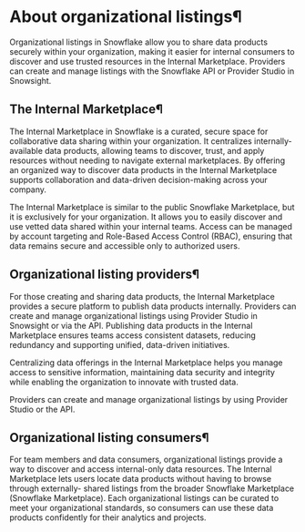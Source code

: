 # About organizational listings¶

Organizational listings in Snowflake allow you to share data products securely
within your organization, making it easier for internal consumers to discover
and use trusted resources in the Internal Marketplace. Providers can create
and manage listings with the Snowflake API or Provider Studio in Snowsight.

## The Internal Marketplace¶

The Internal Marketplace in Snowflake is a curated, secure space for
collaborative data sharing within your organization. It centralizes
internally-available data products, allowing teams to discover, trust, and
apply resources without needing to navigate external marketplaces. By offering
an organized way to discover data products in the Internal Marketplace
supports collaboration and data-driven decision-making across your company.

The Internal Marketplace is similar to the public Snowflake Marketplace, but
it is exclusively for your organization. It allows you to easily discover and
use vetted data shared within your internal teams. Access can be managed by
account targeting and Role-Based Access Control (RBAC), ensuring that data
remains secure and accessible only to authorized users.

## Organizational listing providers¶

For those creating and sharing data products, the Internal Marketplace
provides a secure platform to publish data products internally. Providers can
create and manage organizational listings using Provider Studio in Snowsight
or via the API. Publishing data products in the Internal Marketplace ensures
teams access consistent datasets, reducing redundancy and supporting unified,
data-driven initiatives.

Centralizing data offerings in the Internal Marketplace helps you manage
access to sensitive information, maintaining data security and integrity while
enabling the organization to innovate with trusted data.

Providers can create and manage organizational listings by using Provider
Studio or the API.

## Organizational listing consumers¶

For team members and data consumers, organizational listings provide a way to
discover and access internal-only data resources. The Internal Marketplace
lets users locate data products without having to browse through externally-
shared listings from the broader Snowflake Marketplace (Snowflake
Marketplace). Each organizational listings can be curated to meet your
organizational standards, so consumers can use these data products confidently
for their analytics and projects.

